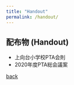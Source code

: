 ```yaml
---
title: "Handout"
permalink: /handout/
---
```


## 配布物 (Handout)

- 上向台小学校PTA会則
- 2020年度PTA総会議案

[back](/)

